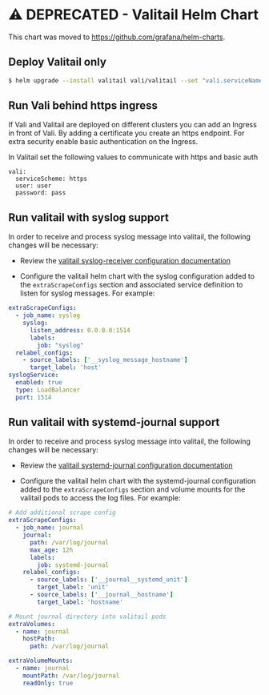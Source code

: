 # ⚠️  DEPRECATED - Valitail Helm Chart

This chart was moved to <https://github.com/grafana/helm-charts>.

## Deploy Valitail only

```bash
$ helm upgrade --install valitail vali/valitail --set "vali.serviceName=vali"
```

## Run Vali behind https ingress

If Vali and Valitail are deployed on different clusters you can add an Ingress in front of Vali.
By adding a certificate you create an https endpoint. For extra security enable basic authentication on the Ingress.

In Valitail set the following values to communicate with https and basic auth

```
vali:
  serviceScheme: https
  user: user
  password: pass
```

## Run valitail with syslog support

In order to receive and process syslog message into valitail, the following changes will be necessary:

* Review the [valitail syslog-receiver configuration documentation](/docs/clients/valitail/scraping.md#syslog-receiver)

* Configure the valitail helm chart with the syslog configuration added to the `extraScrapeConfigs` section and associated service definition to listen for syslog messages. For example:

```yaml
extraScrapeConfigs:
  - job_name: syslog
    syslog:
      listen_address: 0.0.0.0:1514
      labels:
        job: "syslog"
  relabel_configs:
    - source_labels: ['__syslog_message_hostname']
      target_label: 'host'
syslogService:
  enabled: true
  type: LoadBalancer
  port: 1514
```

## Run valitail with systemd-journal support

In order to receive and process syslog message into valitail, the following changes will be necessary:

* Review the [valitail systemd-journal configuration documentation](/docs/clients/valitail/scraping.md#journal-scraping-linux-only)

* Configure the valitail helm chart with the systemd-journal configuration added to the `extraScrapeConfigs` section and volume mounts for the valitail pods to access the log files. For example:

```yaml
# Add additional scrape config
extraScrapeConfigs:
  - job_name: journal
    journal:
      path: /var/log/journal
      max_age: 12h
      labels:
        job: systemd-journal
    relabel_configs:
      - source_labels: ['__journal__systemd_unit']
        target_label: 'unit'
      - source_labels: ['__journal__hostname']
        target_label: 'hostname'

# Mount journal directory into valitail pods
extraVolumes:
  - name: journal
    hostPath:
      path: /var/log/journal

extraVolumeMounts:
  - name: journal
    mountPath: /var/log/journal
    readOnly: true
```

